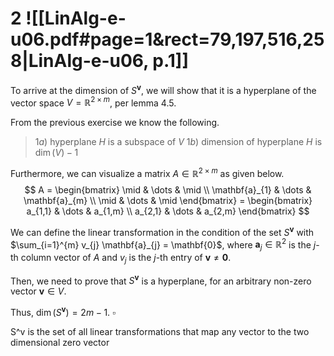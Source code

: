 
# 2 ![[LinAlg-e-u06.pdf#page=1&rect=79,197,516,258|LinAlg-e-u06, p.1]]
To arrive at the dimension of $S^{\mathbf{v}}$, we will show that it is a hyperplane of the vector space $V = \mathbb{R}^{2 \times m}$, per lemma 4.5.

From the previous exercise we know the following.
> $1a)$ hyperplane $H$ is a subspace of $V$
> $1b)$ dimension of hyperplane $H$ is $\dim(V)-1$

Furthermore, we can visualize a matrix $A \in \mathbb{R}^{2 \times m}$ as given below.
$$
A = \begin{bmatrix}
\mid & \dots & \mid \\
\mathbf{a}_{1} & \dots & \mathbf{a}_{m} \\
\mid & \dots & \mid
\end{bmatrix}
= \begin{bmatrix}
a_{1,1} & \dots & a_{1,m} \\
a_{2,1} & \dots & a_{2,m}
\end{bmatrix}
$$

We can define the linear transformation in the condition of the set $S^{\mathbf{v}}$ with $\sum_{i=1}^{m} v_{j} \mathbf{a}_{j} = \mathbf{0}$, where $\mathbf{a}_{j} \in \mathbb{R}^{2}$ is the $j$-th column vector of $A$ and $v_{j}$ is the $j$-th entry of $\mathbf{v} \neq \mathbf{0}$.


Then, we need to prove that $S^{\mathbf{v}}$ is a hyperplane, for an arbitrary non-zero vector $\mathbf{v} \in V$.


Thus, $\dim(S^{\mathbf{v}}) = 2m-1$.
$\square$




S\^v is the set of all linear transformations that map any vector to the two dimensional zero vector
